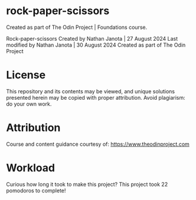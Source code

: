 # rock-paper-scissors
Created as part of The Odin Project | Foundations course.

Rock-paper-scissors
Created by Nathan Janota | 27 August 2024
Last modified by Nathan Janota | 30 August 2024
Created as part of The Odin Project

# License
This repository and its contents may be viewed, and unique solutions presented herein may be copied with proper attribution. Avoid plagiarism: do your own work.

# Attribution
Course and content guidance courtesy of:
https://www.theodinproject.com

# Workload
Curious how long it took to make this project?
This project took 22 pomodoros to complete!